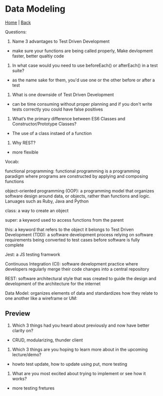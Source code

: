 # Data Modeling
[Home](/README.md) | [Back](/401-main/401TableofContents.md)

Questions:

1. Name 3 advantages to Test Driven Development

- make sure your functions are being called properly, Make devlopment faster, better qualtiy code

1. In what case would you need to use beforeEach() or afterEach() in a test suite?

- as the name sake for them, you'd use one or the other before or after a test

1. What is one downside of Test Driven Development

- can be time consuming without proper planning and if you don't write tests correctly you could have false positives

1. What’s the primary difference between ES6 Classes and Constructor/Prototype Classes?

- The use of a class instaed of a function 

1. Why REST?

- more flexible

Vocab:

functional programming:  functional programming is a programming paradigm where programs are constructed by applying and composing functions

object-oriented programming (OOP): a programming model that organizes software design around data, or objects, rather than functions and logic. Lanuages such as Ruby, Java and Python

class: a way to create an object

super: a keyword used to access functions from the parent

this: a keyword that refers to the object it belongs to
Test Driven Development (TDD): a software development process relying on software requirements being converted to test cases before software is fully complete

Jest: a JS testing framwork

Continuous Integration (CI): software development practice where developers regularly merge their code changes into a central repository

REST:  software architectural style that was created to guide the design and development of the architecture for the internet

Data Model: organizes elements of data and standardizes how they relate to one another like a wireframe or UM:

## Preview

1. Which 3 things had you heard about previously and now have better clarity on?
- CRUD, modularizing, thunder client


1. Which 3 things are you hoping to learn more about in the upcoming lecture/demo?
- howto test update, how to update using put, more testing


1. What are you most excited about trying to implement or see how it works?
- more testing fretures 
